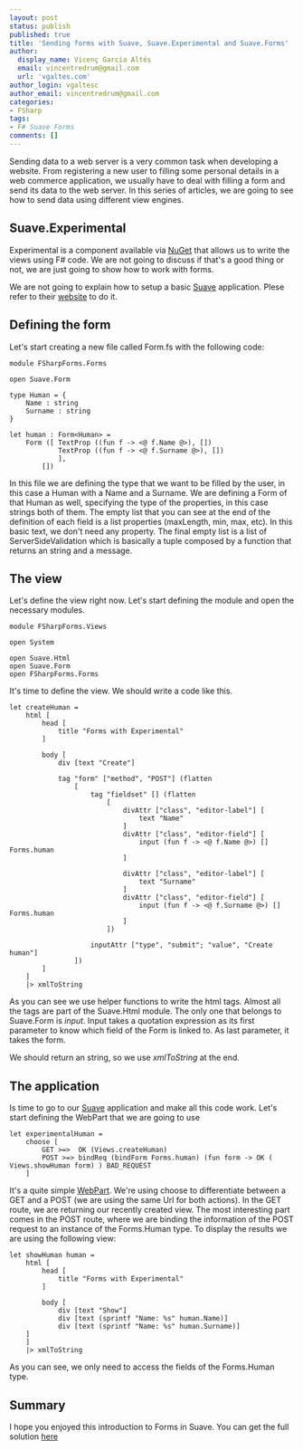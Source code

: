 ```yaml
---
layout: post
status: publish
published: true
title: 'Sending forms with Suave, Suave.Experimental and Suave.Forms'
author:
  display_name: Vicenç García Altés
  email: vincentredrum@gmail.com
  url: 'vgaltes.com'
author_login: vgaltesc
author_email: vincentredrum@gmail.com
categories:
- FSharp
tags:
- F# Suave Forms
comments: []
---
```


Sending data to a web server is a very common task when developing a website. From registering a new user to filling some personal details in a web commerce application, we usually have to deal with filling a form and send its data to the web server. In this series of articles, we are going to see how to send data using different view engines.

## Suave.Experimental ###

Experimental is a component available via [NuGet](https://www.nuget.org/packages/Suave.Experimental) that allows us to write the views using F# code. We are not going to discuss if that's a good thing or not, we are just going to show how to work with forms.

We are not going to explain how to setup a basic [Suave](https://suave.io) application. Plese refer to their [website](https://suave.io) to do it.

## Defining the form ##

Let's start creating a new file called Form.fs with the following code:

    module FSharpForms.Forms

    open Suave.Form

    type Human = {
        Name : string
        Surname : string
    }

    let human : Form<Human> = 
        Form ([ TextProp ((fun f -> <@ f.Name @>), [])
                TextProp ((fun f -> <@ f.Surname @>), [])
                ],
            [])

In this file we are defining the type that we want to be filled by the user, in this case a Human with a Name and a Surname. We are defining a Form of that Human as well, specifying the type of the properties, in this case strings both of them. The empty list that you can see at the end of the definition of each field is a list properties (maxLength, min, max, etc). In this basic text, we don't need any property. The final empty list is a list of ServerSideValidation which is basically a tuple composed by a function that returns an string and a message.

## The view ##

Let's define the view right now. Let's start defining the module and open the necessary modules.

    module FSharpForms.Views

    open System

    open Suave.Html
    open Suave.Form
    open FSharpForms.Forms
    
It's time to define the view. We should write a code like this.

    let createHuman = 
        html [
            head [
                title "Forms with Experimental"
            ]

            body [           
                div [text "Create"]            
                
                tag "form" ["method", "POST"] (flatten 
                    [
                        tag "fieldset" [] (flatten 
                            [
                                divAttr ["class", "editor-label"] [
                                    text "Name"
                                ]
                                divAttr ["class", "editor-field"] [
                                    input (fun f -> <@ f.Name @>) [] Forms.human
                                ]
                                
                                divAttr ["class", "editor-label"] [
                                    text "Surname"
                                ]
                                divAttr ["class", "editor-field"] [
                                    input (fun f -> <@ f.Surname @>) [] Forms.human
                                ]
                            ])
                            
                        inputAttr ["type", "submit"; "value", "Create human"]                
                    ])
            ]
        ]
        |> xmlToString

As you can see we use helper functions to write the html tags. Almost all the tags are part of the Suave.Html module. The only one that belongs to Suave.Form is *input*. Input takes a quotation expression as its first parameter to know which field of the Form is linked to. As last parameter, it takes the form.

We should return an string, so we use *xmlToString* at the end.

## The application ##

Is time to go to our [Suave](https://suave.io) application and make all this code work. Let's start defining the WebPart that we are going to use

    let experimentalHuman =
        choose [
            GET >=>  OK (Views.createHuman)
            POST >=> bindReq (bindForm Forms.human) (fun form -> OK ( Views.showHuman form) ) BAD_REQUEST
        ]

It's a quite simple [WebPart](https://suave.io/routing.html). We're using choose to differentiate between a GET and a POST (we are using the same Url for both actions). In the GET route, we are returning our recently created view. The most interesting part comes in the POST route, where we are binding the information of the POST request to an instance of the Forms.Human type. To display the results we are using the following view:

    let showHuman human = 
        html [
            head [
                title "Forms with Experimental"
            ]

            body [           
                div [text "Show"]
                div [text (sprintf "Name: %s" human.Name)]
                div [text (sprintf "Name: %s" human.Surname)]
        ]
        ]
        |> xmlToString
        
As you can see, we only need to access the fields of the Forms.Human type.

## Summary ##

I hope you enjoyed this introduction to Forms in Suave. You can get the full solution [here](https://github.com/vgaltes/FSharpForms)